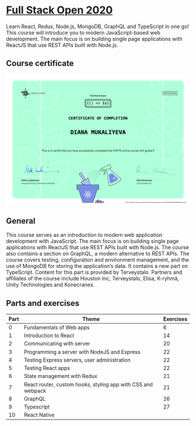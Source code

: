 # [Full Stack Open 2020](https://fullstackopen.com/en/about)

Learn React, Redux, Node.js, MongoDB, GraphQL and TypeScript in one go! This course will introduce you to modern JavaScript-based web development. The main focus is on building single page applications with ReactJS that use REST APIs built with Node.js.

## Course certificate

![certificate](https://github.com/DianaMukaliyeva/fullstackopen2020/blob/master/certificate-fullstack.png)

## General

This course serves as an introduction to modern web application development with JavaScript. The main focus is on building single page applications with ReactJS that use REST APIs built with Node.js. The course also contains a section on GraphQL, a modern alternative to REST APIs.
The course covers testing, configuration and environment management, and the use of MongoDB for storing the application’s data. It contains a new part on TypeScript. Content for this part is provided by Terveystalo.
Partners and affiliates of the course include Houston Inc, Terveystalo, Elisa, K-ryhmä, Unity Technologies and Konecranes.

## Parts and exercises

| Part | Theme                                                        | Exercises |
| ---- | ------------------------------------------------------------ | --------- |
| 0    | Fundamentals of Web apps                                     | 6         |
| 1    | Introduction to React                                        | 14        |
| 2    | Communicating with server                                    | 20        |
| 3    | Programming a server with NodeJS and Express                 | 22        |
| 4    | Testing Express servers, user administration                 | 22        |
| 5    | Testing React apps                                           | 22        |
| 6    | State management with Redux                                  | 21        |
| 7    | React router, custom hooks, styling app with CSS and webpack | 21        |
| 8    | GraphQL                                                      | 26        |
| 9    | Typescript                                                   | 27        |
| 10   | React Native                                                 |           |
